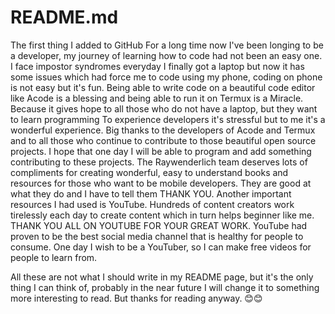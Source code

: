 # README.md
The first thing I added to GitHub
For a long time now I've been longing to be a developer,
my journey of learning how to code had not been an easy one.
I face impostor syndromes everyday
I finally got a laptop but now it has some issues
which had force me to code using my phone, coding on phone is not easy
but it's fun. Being able to write code on a beautiful code editor like Acode
is a blessing and being able to run it on Termux is a Miracle. 
Because it gives hope to all those who do not have a laptop, but they want to learn programming
To experience developers it's stressful but to me it's a wonderful experience.
Big thanks to the developers of Acode and Termux and to all those who continue to contribute to
those beautiful open source projects. I hope that one day I will be able to program and add something
contributing to these projects.
The Raywenderlich team deserves lots of compliments for creating wonderful, easy to understand books and 
resources for those who want to be mobile developers. They are good at what they do and I have to tell them THANK YOU.
Another important resources I had used is YouTube. Hundreds of content creators work tirelessly each day to create
content which in turn helps beginner like me. THANK YOU ALL ON YOUTUBE FOR YOUR GREAT WORK. YouTube had proven to be the best social media channel that is healthy for people to consume. One day I wish to be a YouTuber, so I can make 
free videos for people to learn from.

All these are not what I should write in my README page, but it's the only thing I can think of, probably in the near future I will change it to something more interesting to read. But thanks for reading anyway. 😊😊



